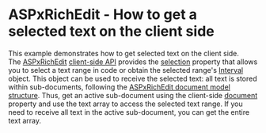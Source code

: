 # ASPxRichEdit - How to get a selected text on the client side


This example demonstrates how to get selected text on the client side. The <a href="https://documentation.devexpress.com/AspNet/DevExpress.Web.ASPxRichEdit.ASPxRichEdit.class">ASPxRichEdit</a> <a href="https://documentation.devexpress.com/AspNet/116405/ASP-NET-WebForms-Controls/Rich-Text-Editor/Concepts/Client-API">client-side API</a> provides the <a href="https://documentation.devexpress.com/AspNet/DevExpress.Web.ASPxRichEdit.Scripts.ASPxClientRichEdit.selection.property">selection</a> property that allows you to select a text range in code or obtain the selected range's <a href="https://documentation.devexpress.com/AspNet/DevExpress.Web.ASPxRichEdit.Scripts.Interval.class">Interval</a> object. This object can be used to receive the selected text: all text is stored within sub-documents, following the <a href="https://documentation.devexpress.com/AspNet/117665/ASP-NET-WebForms-Controls/Rich-Text-Editor/Concepts/Client-API/Document-Model-Information">ASPxRichEdit document model structure</a>. Thus, get an active sub-document using the client-side <a href="https://documentation.devexpress.com/AspNet/DevExpress.Web.ASPxRichEdit.Scripts.ASPxClientRichEdit.document.property">document</a> property and use the text array to access the selected text range. If you need to receive all text in the active sub-document, you can get the entire text array.

<br/>


